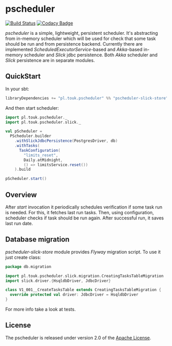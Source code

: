 # pscheduler

[![Build Status](https://travis-ci.org/TouK/pscheduler.svg)](https://travis-ci.org/TouK/pscheduler)
[![Codacy Badge](https://api.codacy.com/project/badge/grade/9c33fb3a4ad24cb294472311ea4dc71c)](https://www.codacy.com/app/arek-burdach/pscheduler)

*pscheduler* is a simple, lightweight, persistent scheduler. It's abstracting from in-memory scheduler which will be used for check that some task should be run and from persistence backend.
Currently there are implemented *ScheduledExecutorService*-based and *Akka*-based in-memory scheduler and *Slick* jdbc persistence. Both *Akka* scheduler and *Slick* persistence are in separate modules.

## QuickStart

In your sbt:

```sbt
libraryDependencies += "pl.touk.pscheduler" %% "pscheduler-slick-store" % "0.2.0"
```

And then start scheduler:

```scala
import pl.touk.pscheduler._
import pl.touk.pscheduler.slick._

val pScheduler =
  PScheduler.builder
    .withSlickJdbcPersistence(PostgresDriver, db)
    .withTasks(
      TaskConfiguration(
        "limits_reset",
        Daily.atMidnight,
        () => limitsService.reset())
    ).build

pScheduler.start()
```

## Overview

After *start* invocation it periodically schedules verification if some task run is needed. For this, it fetches last run tasks.
Then, using configuration, scheduler checks if task should be run again. After successful run, it saves last run date.

## Database migration

*pscheduler-slick-store* module provides *Flyway* migration script. To use it just create class:
 
 ```scala
 package db.migration
 
 import pl.touk.pscheduler.slick.migration.CreatingTasksTableMigration
 import slick.driver.{HsqldbDriver, JdbcDriver}
 
 class V1_001__CreateTasksTable extends CreatingTasksTableMigration {
   override protected val driver: JdbcDriver = HsqldbDriver
 }
 ```

For more info take a look at tests.

## License

The pscheduler is released under version 2.0 of the [Apache License](http://www.apache.org/licenses/LICENSE-2.0).
